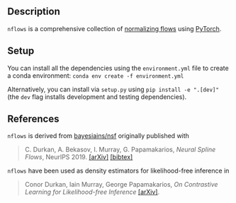 ## Description
`nflows` is a comprehensive collection of [normalizing flows](https://arxiv.org/abs/1912.02762) using [PyTorch](https://pytorch.org).

## Setup

You can install all the dependencies using the `environment.yml` file to create a conda environment: `conda env create -f environment.yml`

Alternatively, you can install via `setup.py` using `pip install -e ".[dev]"` (the `dev` flag installs development and testing dependencies).


## References
`nflows` is derived from [bayesiains/nsf](https://github.com/bayesiains/nsf) originally published with
> C. Durkan, A. Bekasov, I. Murray, G. Papamakarios, _Neural Spline Flows_, NeurIPS 2019.
> [[arXiv]](https://arxiv.org/abs/1906.04032) [[bibtex]](https://gpapamak.github.io/bibtex/neural_spline_flows.bib)


`nflows` have been used as density estimators for likelihood-free inference in 
> Conor Durkan, Iain Murray, George Papamakarios, _On Contrastive Learning for Likelihood-free Inference_
> [[arXiv]](https://arxiv.org/abs/2002.03712).